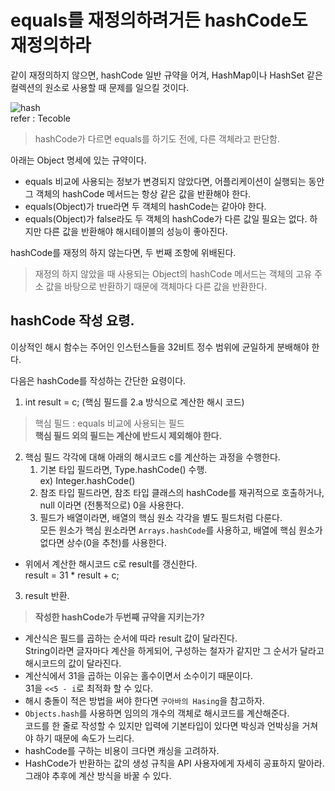 # equals를 재정의하려거든 hashCode도 재정의하라
같이 재정의하지 않으면, hashCode 일반 규약을 어겨, HashMap이나 HashSet 같은 컬렉션의 원소로 사용할 때 문제를 일으킬 것이다.

![hash](https://github.com/opgumo3/gumo-study/assets/38172794/58d94bb7-3d24-4c77-a6ac-3509f50272c7)
</br>refer : Tecoble </br>
>hashCode가 다르면 equals를 하기도 전에, 다른 객체라고 판단함.

아래는 Object 명세에 있는 규약이다.
* equals 비교에 사용되는 정보가 변경되지 않았다면, 어플리케이션이 실행되는 동안 그 객체의 hashCode 메서드는 항상 같은 값을 반환해야 한다.
* equals(Object)가 true라면 두 객체의 hashCode는 같아야 한다.
* equals(Object)가 false라도 두 객체의 hashCode가 다른 값일 필요는 없다. 하지만 다른 값을 반환해야 해시테이블의 성능이 좋아진다.

hashCode를 재정의 하지 않는다면, 두 번째 조항에 위배된다.
> 재정의 하지 않았을 때 사용되는 Object의 hashCode 메서드는 객체의 고유 주소 값을 바탕으로 반환하기 때문에 객체마다 다른 값을 반환한다. 

## hashCode 작성 요령.
이상적인 해시 함수는 주어인 인스턴스들을 32비트 정수 범위에 균일하게 분배해야 한다.

다음은 hashCode를 작성하는 간단한 요령이다.

1. int result = c; (핵심 필드를 2.a 방식으로 계산한 해시 코드)
> 핵심 필드 : equals 비교에 사용되는 필드
</br> <strong>핵심 필드 외의 필드는 계산에 반드시 제외해야 한다.</strong>

2. 핵심 필드 각각에 대해 아래의 해시코드 c를 계산하는 과정을 수행한다.
    1. 기본 타입 필드라면, Type.hashCode() 수행. </br> ex) Integer.hashCode()
    2. 참조 타입 필드라면, 참조 타입 클래스의 hashCode를 재귀적으로 호출하거나, null 이라면 (전통적으로) 0을 사용한다.
    3. 필드가 배열이라면, 배열의 핵심 원소 각각을 별도 필드처럼 다룬다. </br> 모든 원소가 핵심 원소라면 `Arrays.hashCode`를 사용하고, 배열에 핵심 원소가 없다면 상수(0을 추천)를 사용한다.
* 위에서 계산한 해시코드 c로 result를 갱신한다.
</br> result = 31 * result + c;

3. result 반환.

> <strong>작성한 hashCode가 두번째 규약을 지키는가?</strong>

* 계산식은 필드를 곱하는 순서에 따라 result 값이 달라진다. </br> String이라면 글자마다 계산을 하게되어, 구성하는 철자가 같지만 그 순서가 달라고 해시코드의 값이 달라진다.
* 계산식에서 31을 곱하는 이유는 홀수이면서 소수이기 때문이다. </br> 31을 `<<5 - i`로 최적화 할 수 있다.
* 해시 충돌이 적은 방법을 써야 한다면 `구아바의 Hasing`을 참고하자.
* `Objects.hash`를 사용하면 임의의 개수의 객체로 해시코드를 계산해준다. </br> 코드를 한 줄로 작성할 수 있지만 입력에 기본타입이 있다면 박싱과 언박싱을 거쳐야 하기 때문에 속도가 느리다.
* hashCode를 구하는 비용이 크다면 캐싱을 고려하자.
* HashCode가 반환하는 값의 생성 규칙을 API 사용자에게 자세히 공표하지 말아라. 그래야 추후에 계산 방식을 바꿀 수 있다.
